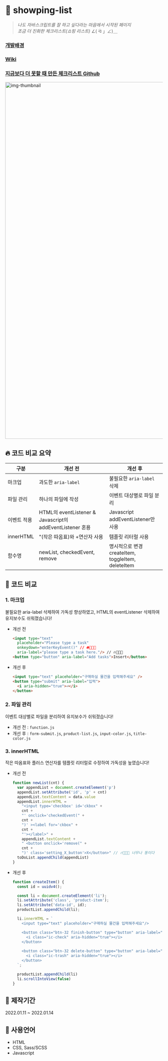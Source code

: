 # 🛒 showping-list
> *나도 자바스크립트를 잘 하고 싶다라는 마음에서 시작된 페이지*  
> *조금 더 진화한 체크리스트(쇼핑 리스트)* ∠( ᐛ 」∠)＿ 
### [개발배경](https://github.com/DuetoPark/showping-list/wiki/%EA%B0%9C%EB%B0%9C%EB%B0%B0%EA%B2%BD)
### [Wiki](https://github.com/DuetoPark/showping-list/wiki)
### [지금보다 더 못할 때 만든 체크리스트 Github](https://github.com/DuetoPark/to-do-list)

<img width="1137" alt="img-thumbnail" src="https://user-images.githubusercontent.com/69448900/149531689-0c53f895-4516-4a59-86fb-8fc6343dbed7.png">

## 🔥 코드 비교 요약
| 구분        | 개선 전                                                   | 개선 후                                              |
| ---------- | ------------------------------------------------------- | --------------------------------------------------- |
| 마크업      | 과도한 `aria-label`                                       | 불필요한 `aria-label` 삭제                              |
| 파일 관리    | 하나의 파일에 작성                                          | 이벤트 대상별로 파일 분리                                  |
| 이벤트 적용 | HTML의 eventListener & Javascript의 addEventListener 혼용   | Javascript addEventListener만 사용                    |
| innerHTML   | "(작은 따옴표)와 +연산자 사용                                | 템플릿 리터럴 사용                                       |
| 함수명      | newList, checkedEvent, remove                           | 명시적으로 변경<br/> createItem, toggleItem, deleteItem  |

## 🙌 코드 비교
### 1. 마크업
불필요한 aria-label 삭제하여 가독성 향상하였고, HTML의 eventListener 삭제하여 유지보수도 쉬워졌습니다!  

- 개선 전
  ```html
  <input type="text"
    placeholder="Please type a task"
    onkeydown="enterKeyEvent()" // 🔥💩💩💩
    aria-label="please type a task here."/> // 🔥💩💩💩
  <button type="button" aria-label="Add tasks">Insert</button>
  ```
  
- 개선 후
  ```html
  <input type="text" placeholder="구매하실 물건을 입력해주세요" />
  <button type="submit" aria-label="입력">
    <i aria-hidden="true">⏎</i>
  </button>
  ```

### 2. 파일 관리
이벤트 대상별로 파일을 분리하여 유지보수가 쉬워졌습니다!

- 개선 전 : `function.js`
- 개선 후 : `form-submit.js`, `product-list.js`, `input-color.js`, `title-color.js`

### 3. innerHTML
작은 따옴표와 플러스 연산자를 템플릿 리터럴로 수정하여 가독성을 높였습니다!

- 개선 전
  ```javascript
  function newList(cnt) {
    var appendList = document.createElement('p')
    appendList.setAttribute('id', 'p' + cnt)
    appendList.textContent = data.value
    appendList.innerHTML =
      "<input type='checkbox' id='ckbox" +
      cnt +
      "' onclick='checkedEvent(" +
      cnt +
      ")' ><label for='ckbox" +
      cnt +
      "'></label>" +
      appendList.textContent +
      " <button onclick='remove(" +
      cnt +
      ")' class='setting_X_button'>X</button>" // 🔥💩💩💩 너무나 똥이다
    toDoList.appendChild(appendList)
  }
  ```
  
- 개선 후
  ```javascript
  function createItem() {
    const id = uuidv4();

    const li = document.createElement('li');
    li.setAttribute('class', 'product-item');
    li.setAttribute('data-id', id);
    productList.appendChild(li);

    li.innerHTML = `
      <input type="text" placeholder="구매하실 물건을 입력해주세요"/>

      <button class="btn-32 finish-button" type="button" aria-label="구매 완료" data-id=${id}>
        <i class="ic-check" aria-hidden="true"></i>
      </button>
    
      <button class="btn-32 delete-button" type="button" aria-label="목록 삭제" data-id=${id}>
        <i class="ic-trash" aria-hidden="true"></i>
      </button>
    `;

    productList.appendChild(li)
    li.scrollIntoView(false)
  }
  ```

## 📆 제작기간
2022.01.11 ~ 2022.01.14


## 🙌 사용언어
- HTML
- CSS, Sass/SCSS
- Javascript
